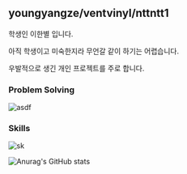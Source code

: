 ## youngyangze/ventvinyl/nttntt1

학생인 이한별 입니다.

아직 학생이고 미숙한지라 무언갈 같이 하기는 어렵습니다.

우발적으로 생긴 개인 프로젝트를 주로 합니다.

### Problem Solving
![asdf](https://github-readme-solvedac.hyp3rflow.vercel.app/api/?handle=youngyangze)

### Skills
![sk](https://skillicons.dev/icons?i=cpp,c,py,lua,rust,git,notion,latex&theme=dark)

![Anurag's GitHub stats](https://github-readme-stats.vercel.app/api?username=ventvinyl&show_icons=true&theme=dark)
